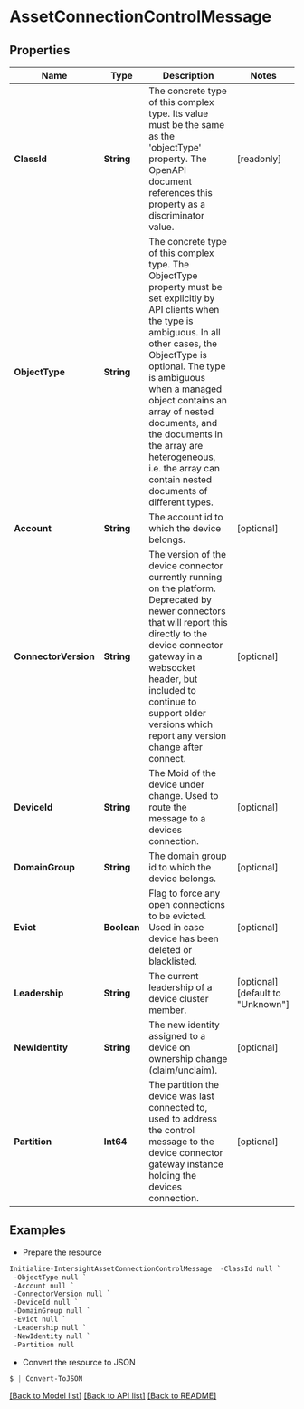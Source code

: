 # AssetConnectionControlMessage
## Properties

Name | Type | Description | Notes
------------ | ------------- | ------------- | -------------
**ClassId** | **String** | The concrete type of this complex type. Its value must be the same as the &#39;objectType&#39; property. The OpenAPI document references this property as a discriminator value. | [readonly] 
**ObjectType** | **String** | The concrete type of this complex type. The ObjectType property must be set explicitly by API clients when the type is ambiguous. In all other cases, the  ObjectType is optional.  The type is ambiguous when a managed object contains an array of nested documents, and the documents in the array are heterogeneous, i.e. the array can contain nested documents of different types. | 
**Account** | **String** | The account id to which the device belongs. | [optional] 
**ConnectorVersion** | **String** | The version of the device connector currently running on the platform. Deprecated by newer connectors that will report this directly to the device connector gateway in a websocket header, but included to continue to support older versions which report any version change after connect. | [optional] 
**DeviceId** | **String** | The Moid of the device under change. Used to route the message to a devices connection. | [optional] 
**DomainGroup** | **String** | The domain group id to which the device belongs. | [optional] 
**Evict** | **Boolean** | Flag to force any open connections to be evicted. Used in case device has been deleted or blacklisted. | [optional] 
**Leadership** | **String** | The current leadership of a device cluster member. | [optional] [default to "Unknown"]
**NewIdentity** | **String** | The new identity assigned to a device on ownership change (claim/unclaim). | [optional] 
**Partition** | **Int64** | The partition the device was last connected to, used to address the control message to the device connector gateway instance holding the devices connection. | [optional] 

## Examples

- Prepare the resource
```powershell
Initialize-IntersightAssetConnectionControlMessage  -ClassId null `
 -ObjectType null `
 -Account null `
 -ConnectorVersion null `
 -DeviceId null `
 -DomainGroup null `
 -Evict null `
 -Leadership null `
 -NewIdentity null `
 -Partition null
```

- Convert the resource to JSON
```powershell
$ | Convert-ToJSON
```

[[Back to Model list]](../README.md#documentation-for-models) [[Back to API list]](../README.md#documentation-for-api-endpoints) [[Back to README]](../README.md)

